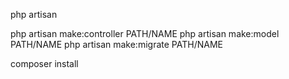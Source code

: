 <!-- get list of commands -->
php artisan

<!-- create new files of TYPE -->
php artisan make:controller PATH/NAME
php artisan make:model PATH/NAME
php artisan make:migrate PATH/NAME

<!-- install application dependencies -->
composer install

